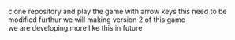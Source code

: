 clone repository and play the game with arrow keys 
this need to be modified furthur 
we will making version 2 of this game  
we are developing more like this in future 

